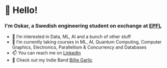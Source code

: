 # 👋 Hello! 
### I'm Oskar, a Swedish engineering student on exchange at [EPFL](https://www.epfl.ch/fr/) 
- 👀 I’m interested in Data, ML, AI and a bunch of other stuff
- 🌱 I’m currently taking courses in ML, AI, Quantum Computing, Computer Graphics, Electronics, Parallellism & Concurrency and Databases 
- 📫 You can reach me on [LinkedIn](https://www.linkedin.com/in/oskar-hallström-b747a7114/)
- 🎸 Check out my Indie Band [Billie Garlic](https://open.spotify.com/artist/2KZoVTprHSLoYX7G38MBh9?si=2-ojbn-iS7-_sTpeDI-dTw)


<!---
ohallstrom/ohallstrom is a ✨ special ✨ repository because its `README.md` (this file) appears on your GitHub profile.
You can click the Preview link to take a look at your changes.
--->

